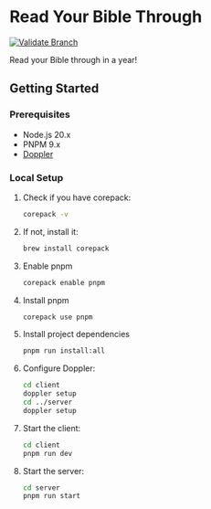 # Read Your Bible Through

[![Validate Branch](https://github.com/CandeeGenerations/read-your-bible-through/actions/workflows/validate-branch.yaml/badge.svg)](https://github.com/CandeeGenerations/read-your-bible-through/actions/workflows/validate-branch.yaml)

Read your Bible through in a year!

## Getting Started

### Prerequisites

- Node.js 20.x
- PNPM 9.x
- [Doppler](https://docs.doppler.com/docs/install-cli)

### Local Setup

1. Check if you have corepack:
   ```sh
   corepack -v
   ```
1. If not, install it:
   ```sh
   brew install corepack
   ```
1. Enable pnpm
   ```sh
   corepack enable pnpm
   ```
1. Install pnpm
   ```sh
   corepack use pnpm
   ```
1. Install project dependencies
   ```sh
   pnpm run install:all
   ```
1. Configure Doppler:
   ```sh
   cd client
   doppler setup
   cd ../server
   doppler setup
   ```
1. Start the client:
   ```sh
   cd client
   pnpm run dev
   ```
1. Start the server:
   ```sh
   cd server
   pnpm run start
   ```

